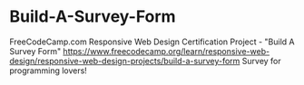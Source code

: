 # Build-A-Survey-Form

FreeCodeCamp.com Responsive Web Design Certification Project - "Build A Survey Form"
<https://www.freecodecamp.org/learn/responsive-web-design/responsive-web-design-projects/build-a-survey-form>
Survey for programming lovers!
